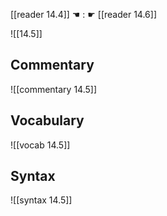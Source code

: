 [[reader 14.4]] ☚ : ☛ [[reader 14.6]]

![[14.5]]

## Commentary

![[commentary 14.5]]

## Vocabulary

![[vocab 14.5]]

## Syntax

![[syntax 14.5]]

